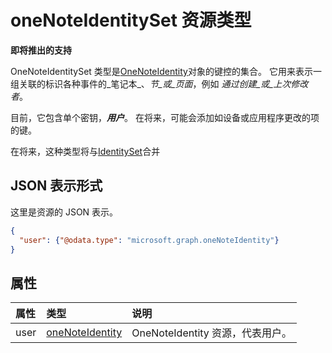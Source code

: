 # <a name="onenoteidentityset-resource-type"></a>oneNoteIdentitySet 资源类型

**即将推出的支持**

OneNoteIdentitySet 类型是[OneNoteIdentity](onenoteidentity.md)对象的键控的集合。
它用来表示一组关联的标识各种事件的_笔记本_、_节_或_页面_，例如 _通过创建_或_上次修改者_。 
 
目前，它包含单个密钥，_**用户**_。  在将来，可能会添加如设备或应用程序更改的项的键。

在将来，这种类型将与[IdentitySet](identityset.md)合并

## <a name="json-representation"></a>JSON 表示形式

这里是资源的 JSON 表示。

<!-- {
  "blockType": "resource",
  "optionalProperties": [

  ],
  "@odata.type": "microsoft.graph.onenoteidentityset"
}-->

```json
{
  "user": {"@odata.type": "microsoft.graph.oneNoteIdentity"}
}

```
## <a name="properties"></a>属性
| 属性     | 类型   |说明|
|:---------------|:--------|:----------|
|user|[oneNoteIdentity](onenoteidentity.md)|OneNoteIdentity 资源，代表用户。|

<!-- uuid: 8fcb5dbc-d5aa-4681-8e31-b001d5168d79
2015-10-25 14:57:30 UTC -->
<!-- {
  "type": "#page.annotation",
  "description": "oneNoteIdentitySet resource",
  "keywords": "",
  "section": "documentation",
  "tocPath": ""
}-->
